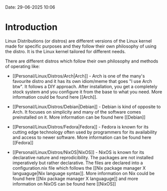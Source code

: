 Date: 29-06-2025 10:06

# Introduction

Linux Distributions (or distros) are different versions of the Linux kernel made for specific purposes and they follow their own philosophy of using the distro. It is the Linux kernel tailored for different needs.

There are different distros which follow their own philosophy and methods of operating like:
- [[Personal/Linux/Distros/Arch|Arch]] - Arch is one of the many's favourite distro and it has its own idiom/meme that goes "I use Arch btw". It follows a DIY approach. After installation, you get a completely stock system and you configure it from the base to what you need. More information could be found here [[Arch]].

- [[Personal/Linux/Distros/Debian|Debian]] - Debian is kind of opposite to Arch. It focuses on simplicity and many of the software comes preinstalled on it. More information can be found here [[Debian]]

- [[Personal/Linux/Distros/Fedora|Fedora]] - Fedora is known for its cutting edge technology often used by programmers for its availability and access to newer software. More information can be found here [[Fedora]]

- [[Personal/Linux/Distros/NixOS|NixOS]] - NixOS is known for its declarative nature and reprodicibility. The packages are not installed imperatively but rather declarative. The files are declared into a configuration.nix file which follows the [[Nix package manager X languaguge|Nix language syntax]]. More information on Nix could be found here [[Nix package manager X languaguge]] and more information on NixOS can be found here [[NixOS]]
